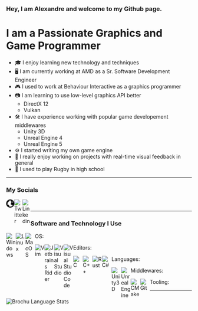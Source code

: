 ### Hey, I am Alexandre and welcome to my Github page.

# I am a Passionate Graphics and Game Programmer
- 🎓 I enjoy learning new technology and techniques
- 🖥 I am currently working at AMD as a Sr. Software Development Engineer
- 🎮 I used to work at Behaviour Interactive as a graphics programmer
- 📷 I am learning to use low-level graphics API better
    - DirectX 12
    - Vulkan
- 🛠️ I have experience working with popular game developement middlewares
    - Unity 3D
    - Unreal Engine 4
    - Unreal Engine 5
- ⚙  I started writing my own game engine
- 🎥 I really enjoy working on projects with real-time visual feedback in general
- 🏉 I used to play Rugby in high school

--- 

### My Socials

[<img align="left" alt="brochu.github.io/portfolio" width="22px" src="https://raw.githubusercontent.com/iconic/open-iconic/master/svg/globe.svg" />][website]
[<img align="left" alt="Twitter" width="22px" src="https://cdn.jsdelivr.net/npm/simple-icons@v3/icons/twitter.svg" />][twitter]
[<img align="left" alt="Linkedin" width="22px" src="https://cdn.jsdelivr.net/npm/simple-icons@v3/icons/linkedin.svg" />][linkedin]

<br />

---

### Software and Technology I Use

OS: 
<img align="left" alt="Windows" width="26px" src="https://img.icons8.com/fluency/344/windows-10.png" />
<img align="left" alt="Linux" width="26px" src="https://img.icons8.com/color/344/linux--v1.png" />
<img align="left" alt="MacOS" width="26px" src="https://img.icons8.com/office/344/mac-client.png" />
<br />

Editors:
<img align="left" alt="Vim" width="26px" src="https://img.icons8.com/external-tal-revivo-color-tal-revivo/344/external-vim-a-highly-configurable-text-editor-for-efficiently-creating-and-changing-any-kind-of-text-logo-color-tal-revivo.png" />
<img align="left" alt="Jetbrains Rider" width="26px" src="https://resources.jetbrains.com/storage/products/rider/img/meta/rider_logo_300x300.png" />
<img align="left" alt="Visual Studio" width="26px" src="https://img.icons8.com/color/452/visual-studio.png" />
<img align="left" alt="Visual Studio Code" width="26px" src="https://img.icons8.com/color/452/visual-studio-code-2019.png" />
<br />

Languages:
<img align="left" alt="C" width="26px" src="https://img.icons8.com/color/452/c-programming.png" />
<img align="left" alt="C++" width="26px" src="https://img.icons8.com/color/452/c-plus-plus-logo.png" />
<img align="left" alt="Rust" width="26px" src="https://www.rust-lang.org/logos/rust-logo-64x64-blk.png" />
<img align="left" alt="C#" width="26px" src="https://img.icons8.com/color/452/c-sharp-logo.png" />
<br />

Middlewares:
<img align="left" alt="Unity3D" width="26px" src="https://img.icons8.com/color/344/unity.png" />
<img align="left" alt="Unreal Engine" width="26px" src="https://img.icons8.com/ios-filled/344/unreal-engine.png" />
<br />

Tooling:
<img align="left" alt="CMake" width="26px" src="https://img.icons8.com/external-tal-revivo-color-tal-revivo/344/external-cmake-a-cross-platform-free-and-open-source-software-tool-logo-color-tal-revivo.png" />
<img align="left" alt="Git" width="26px" src="https://img.icons8.com/color/344/git.png" />
<br />

---
<img align="left" alt="Brochu Language Stats" src="https://github-readme-stats.vercel.app/api/top-langs/?username=brochu&layout=compact&theme=github_dark&hide=html" />

[website]: https://brochu.github.io/portfolio
[twitter]: https://twitter.com/AlexandreBrochu
[linkedin]: https://www.linkedin.com/in/alexandrebrochu
